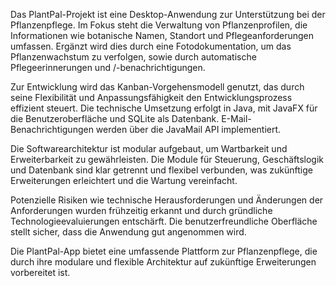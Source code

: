 Das PlantPal-Projekt ist eine Desktop-Anwendung zur Unterstützung bei der Pflanzenpflege. Im Fokus steht die Verwaltung von Pflanzenprofilen, die Informationen wie botanische Namen, Standort und Pflegeanforderungen umfassen. Ergänzt wird dies durch eine Fotodokumentation, um das Pflanzenwachstum zu verfolgen, sowie durch automatische Pflegeerinnerungen und /-benachrichtigungen.

Zur Entwicklung wird das Kanban-Vorgehensmodell genutzt, das durch seine Flexibilität und Anpassungsfähigkeit den Entwicklungsprozess effizient steuert. Die technische Umsetzung erfolgt in Java, mit JavaFX für die Benutzeroberfläche und SQLite als Datenbank. E-Mail-Benachrichtigungen werden über die JavaMail API implementiert. 

Die Softwarearchitektur ist modular aufgebaut, um Wartbarkeit und Erweiterbarkeit zu gewährleisten. Die Module für Steuerung, Geschäftslogik und Datenbank sind klar getrennt und flexibel verbunden, was zukünftige Erweiterungen erleichtert und die Wartung vereinfacht.

Potenzielle Risiken wie technische Herausforderungen und Änderungen der Anforderungen wurden frühzeitig erkannt und durch gründliche Technologieevaluierungen entschärft. Die benutzerfreundliche Oberfläche stellt sicher, dass die Anwendung gut angenommen wird.

Die PlantPal-App bietet eine umfassende Plattform zur Pflanzenpflege, die durch ihre modulare und flexible Architektur auf zukünftige Erweiterungen vorbereitet ist.
